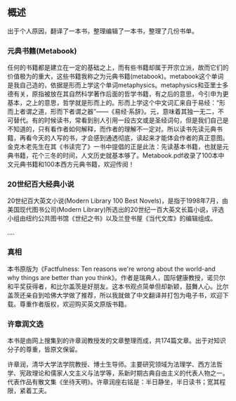 ## 概述 
出于个人原因，翻译了一本书，整理编辑了一本书，整理了几份书单。

### 元典书籍(Metabook) 
任何的书籍都是建立在一定的基础之上，而有些书籍却属于开宗立派，故而它们的价值极为的重大，这些书籍我称之为元典书籍(metabook)。metabook这个单词是我自己造的，依据是形而上学这个单词metaphysics。metaphysics和亚里士多德有关，原指被放在其自然科学著作后面的哲学书籍，有之后的意思，今引申为更基本，之上的意思，哲学就是形而上的。形而上学这个中文词汇来自于易经：“形而上者谓之道，形而下者谓之器”——《易经·系辞》。元，意味着其独一无二，不可替代。有的时候读书，常看到别人引用一段古文或是圣经词句，但是我们自己是不知道的，只有看作者如何解释，而作者的理解不一定对。所以读书先读元典书籍，再看今天的人写的书，才会感到通透彻底，读起来才能体会作者的真正意图。金克木老先生在其《书读完了》一书中提倡的正是此法：先读基本书籍，也就是元典书籍，花个三冬的时间，人文历史就基本够了。Metabook.pdf收录了100本中文元典书籍和100本西方元典书籍，欢迎传阅！

### 20世纪百大经典小说 
20世纪百大英文小说(Modern Library 100 Best Novels)，是指于1998年7月，由美国现代图书公司(Modern Library)所选出的20世纪一百大英文长篇小说，评选小组由纽约公共图书馆《世纪之书》以及兰登书屋《当代文库》的编辑组成。

....

### 真相 
本书原版为《Factfulness: Ten reasons we're wrong about the world-and why things are better than you think》。作者是瑞典人，国际健康教授，诺贝尔和平奖获得者，和比尔盖茨是好朋友。这本书观点简单但却新颖，鼓舞人心。比尔盖茨还亲自到哈佛大学做了推荐，所以我就做了中文翻译并打包为电子书，欢迎下载。尊重作者版权，欢迎购买英文原版书籍。

### 许章润文选 
本书是由网上搜集到的许章润教授发的文章整理而成，共174篇文章。出于对知识分子的尊重，皆原文保留。

许章润，清华大学法学院教授、博士生导师。主要研究领域为法理学、西方法哲学、宪政理论和儒家人文主义与法学等，系新时期古典自由主义的代表人物之一。代表作品有散文集《坐待天明》。许章润座右铭是：半日静坐，半日读书；宽其程限，紧着工夫。
